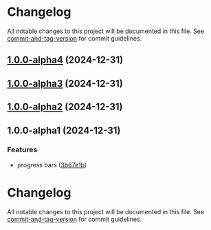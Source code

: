 # Changelog

All notable changes to this project will be documented in this file. See [commit-and-tag-version](https://github.com/absolute-version/commit-and-tag-version) for commit guidelines.

## [1.0.0-alpha4](https://github.com/walterra/atproto2elasticsearch/compare/v1.0.0-alpha3...v1.0.0-alpha4) (2024-12-31)

## [1.0.0-alpha3](https://github.com/walterra/atproto2elasticsearch/compare/v1.0.0-alpha2...v1.0.0-alpha3) (2024-12-31)

## [1.0.0-alpha2](https://github.com/walterra/atproto2elasticsearch/compare/v1.0.0-alpha1...v1.0.0-alpha2) (2024-12-31)

## 1.0.0-alpha1 (2024-12-31)


### Features

* progress bars ([3b67e1b](https://github.com/walterra/atproto2elasticsearch/commit/3b67e1b3696d11efd164a17e84ff668e78205cde))

# Changelog

All notable changes to this project will be documented in this file. See [commit-and-tag-version](https://github.com/absolute-version/commit-and-tag-version) for commit guidelines.
